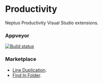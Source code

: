 # Productivity

Neptuo Productivity Visual Studio extensions.

### Appveyor 

[![Build status](https://ci.appveyor.com/api/projects/status/4pxebvxjmiikg5n0?svg=true)](https://ci.appveyor.com/project/Neptuo/productivity)

### Marketplace

- [Line Duplication](https://marketplace.visualstudio.com/items?itemName=Neptuo.ProductivityLineDuplication).
- [Find In Folder](https://marketplace.visualstudio.com/items?itemName=Neptuo.NeptuoProductivityFindInFolder).